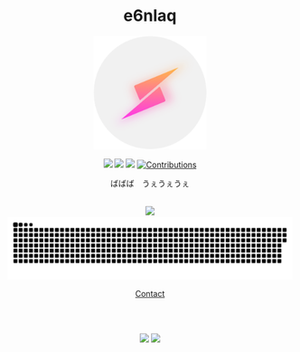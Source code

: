 
<!-- そこの君!READMEはご自由にどうぞ! -->

<h1 align=center>e6nlaq</h1>

<p align=center><img src="./グラデicon〇.png" width="200px"></p>

<p align=center><img src="https://komarev.com/ghpvc/?username=e6nlaq">
<a href="https://atcoder.jp/users/x__0" target="_blank" title="x__0"><img src="https://img.shields.io/endpoint?url=https%3A%2F%2Fatcoder-badges.now.sh%2Fapi%2Fatcoder%2Fjson%2Fx__0" /></a>
<a href="https://codeforces.com/profile/e6nlaq" target="_blank" title="e6nlaq"><img src="https://img.shields.io/endpoint?url=https%3A%2F%2Fatcoder-badges.now.sh%2Fapi%2Fcodeforces%2Fjson%2Fe6nlaq" /></a>
<a href="https://qiita.com/e6nlaq"><img src="https://badgen.org/img/qiita/e6nlaq/contributions?style=flat" alt="Contributions" /></a>
</p>

<p align=center>ばばば　うぇうぇうぇ</p>

<br>

<div align=center>
<img src="https://skillicons.dev/icons?i=cpp,js,ts,nodejs,html,react,vite,py"></img>
<img src="https://raw.githubusercontent.com/e6nlaq/e6nlaq/img/github-contribution-grid-snake-dark.svg"></img></div>

<p align=center><a href="https://github.com/e6nlaq/e6nlaq.github.io/issues/1">Contact</a>
</p>

<br>

<br>

<p align="center">
<img src="https://github-readme-stats.vercel.app/api?username=e6nlaq&show_icons=true&theme=tokyonight">
<img src="https://github-readme-stats.vercel.app/api/top-langs/?username=e6nlaq&layout=compact&show_icons=true&theme=tokyonight" height=195px>
</p>

</div>
